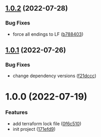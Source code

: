 ## [1.0.2](https://github.com/cktf/terraform-aws-wireguard/compare/1.0.1...1.0.2) (2022-07-28)


### Bug Fixes

* force all endings to LF ([b788403](https://github.com/cktf/terraform-aws-wireguard/commit/b788403619c764c4ca6faad8feb00f3e6f28dbb3))

## [1.0.1](https://github.com/cktf/terraform-aws-wireguard/compare/1.0.0...1.0.1) (2022-07-26)


### Bug Fixes

* change dependency versions ([f21dccc](https://github.com/cktf/terraform-aws-wireguard/commit/f21dccce7641f81ae4f6e99a81e29cea7761a60a))

# 1.0.0 (2022-07-19)


### Features

* add terraform lock file ([0f6c510](https://github.com/cktf/terraform-aws-wireguard/commit/0f6c51080ba3f29fcb9087b54ddd35d507290983))
* init project ([171efd9](https://github.com/cktf/terraform-aws-wireguard/commit/171efd971d57f1e20777b9c85a0bdf18e607c49b))
